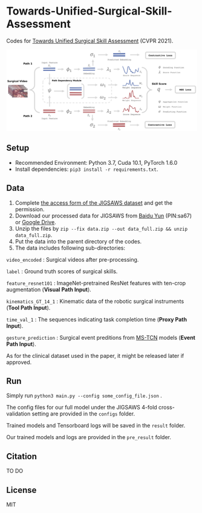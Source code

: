# Towards-Unified-Surgical-Skill-Assessment

Codes for [Towards Unified Surgical Skill Assessment](http://www.vie.group/media/pdf/CVPR2021_Puz4Y7Z.pdf) (CVPR 2021).

![ ](https://github.com/Finspire13/Towards-Unified-Surgical-Skill-Assessment/blob/main/overview.png)

## Setup

* Recommended Environment: Python 3.7, Cuda 10.1, PyTorch 1.6.0
* Install dependencies: `pip3 install -r requirements.txt`.

## Data

 1. Complete [the access form of the JIGSAWS dataset](https://cs.jhu.edu/~los/jigsaws/info.php) and get the permission.
 2. Download our processed data for JIGSAWS from [Baidu Yun](https://pan.baidu.com/s/15l7VgVAdOfHSfGGp33cU8A) (PIN:sa67) or [Google Drive](https://drive.google.com/drive/folders/1fTDE764HVOAxUlaxWWc9fe66qSGoPxDi?usp=sharing).
 3. Unzip the files by `zip --fix data.zip --out data_full.zip && unzip data_full.zip`.
 4. Put the data into the parent directory of the codes.
 5. The data includes following sub-directories:

`video_encoded`  : Surgical videos after pre-processing.

`label`  : Ground truth scores of surgical skills.

`feature_resnet101`  : ImageNet-pretrained ResNet features with ten-crop augmentation (**Visual Path Input**).

`kinematics_GT_14_1`  : Kinematic data of the robotic surgical instruments (**Tool Path Input**).

`time_val_1`  : The sequences indicating task completion time (**Proxy Path Input**).

`gesture_prediction`  : Surgical event preditions from [MS-TCN](https://github.com/yabufarha/ms-tcn) models (**Event Path Input**).

As for the clinical dataset used in the paper, it might be released later if approved. 

## Run

Simply run `python3 main.py --config some_config_file.json` .

The config files for our full model under the JIGSAWS 4-fold cross-validation setting are provided in the `configs` folder.

Trained models and Tensorboard logs will be saved in the `result` folder.

Our trained models and logs are provided in the `pre_result` folder.

## Citation

TO DO

## License
MIT

